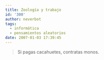 ```yaml
---
title: Zoología y trabajo
id: '300'
author: neverbot
tags:
  - informática
  - pensamientos aleatorios
date: 2007-01-03 17:39:45
---
```


> Si pagas cacahuetes, contratas monos.